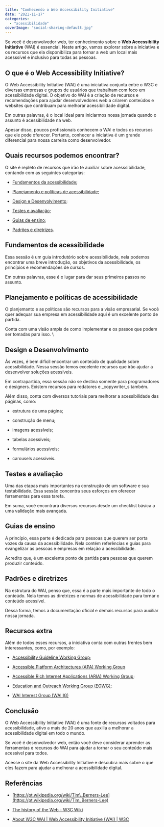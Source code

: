 ```yaml
---
title: "Conhecendo o Web Accessibility Initiative"
date: "2021-11-17"
categories: 
  - "acessibilidade"
coverImage: "social-sharing-default.jpg"
---
```


Se você é desenvolvedor web, ter conhecimento sobre o **Web Accessibility Initiative** (WAI) é essencial. Neste artigo, vamos explorar sobre a iniciativa e os recursos que ela disponibiliza para tornar a web um local mais acesssível e inclusivo para todas as pessoas.

## O que é o Web Accessibility Initiative?

O Web Accessibility Initiative (WAI) é uma iniciativa conjunta entre o W3C e diversas empresas e grupos de usuários que trabalham com foco em acessibilidade digital. O objetivo do WAI é a criação de recursos e recomendações para ajudar desenvolvedores web a criarem conteúdos e websites que contribuam para melhorar acessibilidade digital.

Em outras palavras, é o local ideal para iniciarmos nossa jornada quando o assunto é acessibilidade na web.

Apesar disso, poucos profissionais conhecem o WAI e todos os recursos que ele pode oferecer. Portanto, conhecer a iniciativa é um grande diferencial para nossa carreira como desenvolvedor.

## Quais recursos podemos encontrar?

O site é repleto de recursos que irão te auxiliar sobre acesssibilidade, contando com as seguintes categorias:

- [Fundamentos da acessibilidade](https://www.w3.org/WAI/fundamentals/);

- [Planejamento e políticas de acessibilidade](https://www.w3.org/WAI/planning/);

- [Design e Desenvolvimento](https://www.w3.org/WAI/design-develop/);

- [Testes e avaliação](https://www.w3.org/WAI/test-evaluate/);

- [Guias de ensino](https://www.w3.org/WAI/teach-advocate/);

- [Padrões e diretrizes](https://www.w3.org/WAI/standards-guidelines/).

## Fundamentos de acessibilidade

Essa sessão é um guia introdutório sobre acessibilidade, nela podemos encontrar uma breve introdução, os objetivos da acessibilidade, os princípios e recomendações de cursos.

Em outras palavras, esse é o lugar para dar seus primeiros passos no assunto.

## Planejamento e políticas de acessibilidade

O planjemanto e as políticas são recursos para a visão empresarial. Se você quer adequar sua empresa em acessibilidade aqui é um excelente ponto de partida.

Conta com uma visão ampla de como implementar e os passos que podem ser tomadas para isso. \\

## Design e Desenvolvimento

Às vezes, é bem difícil encontrar um conteúdo de qualidade sobre acessibilidade. Nessa sessão temos excelente recursos que irão ajudar a desenvolver soluções acessíveis.

Em contrapartida, essa sessão não se destina somente para programadores e designers. Existem recursos para redatores e _copywriter_s também.

Além disso, conta com diversos tutoriais para melhorar a acessibilidade das páginas, como:

- estrutura de uma página;

- construção de menu;

- imagens acessíveis;

- tabelas acessíveis;

- formulários acessíveis;

- carousels acessíveis.

## Testes e avaliação

Uma das etapas mais importantes na construção de um software e sua testabilidade. Essa sessão concentra seus esforços em oferecer ferramentas para essa tarefa.

Em suma, você encontrará diversos recursos desde um checklist básica a uma validação mais avançada.

## Guias de ensino

A princípio, essa parte é dedicada para pessoas que querem ser porta vozes da causa da acessibilidade. Nela contém referências e guias para evangelizar as pessoas e empresas em relação a acessibilidade.

Acredito que, é um excelente ponto de partida para pessoas que querem produzir conteúdo.

## Padrões e diretrizes

Na estrutura do WAI, penso que, essa é a parte mais importante de todo o conteúdo. Nela temos as diretrizes e normas de acessibilidade para tornar o conteúdo acessível.

Dessa forma, temos a documentação oficial e demais recursos para auxiliar nossa jornada.

## Recursos extra

Além de todos esses recursos, a iniciativa conta com outras frentes bem interessantes, como, por exemplo:

- [Accessibility Guideline Working Group](https://www.w3.org/WAI/GL/);

- [Accessible Platform Architectures (APA) Working Group](https://www.w3.org/WAI/APA/)

- [Accessible Rich Internet Applications (ARIA) Working Group](https://www.w3.org/WAI/ARIA/);

- [Education and Outreach Working Group (EOWG)](https://www.w3.org/WAI/about/groups/eowg/);

- [WAI Interest Group (WAI IG)](https://www.w3.org/WAI/about/groups/waiig/)

## Conclusão

O Web Accessibility Initiative (WAI) é uma fonte de recursos voltados para acessibilidade, ativo a mais de 20 anos que auxilia a melhorar a acessibilidade digital em todo o mundo.

Se você é desenvolvedor web, então você deve considerar aprender as ferramentas e recursos do WAI para ajudar a tornar o seu conteúdo mais acessível para todos.

Acesse o site da Web Accessibility Initiative e descubra mais sobre o que eles fazem para ajudar a melhorar a acessibilidade digital.

## Referências

- [https://pt.wikipedia.org/wiki/Tim\_Berners-Lee](https://pt.wikipedia.org/wiki/Tim_Berners-Lee)

- [The history of the Web - W3C Wiki](https://www.w3.org/wiki/The_history_of_the_Web#The_creation_of_World_Wide_Web)

- [About W3C WAI | Web Accessibility Initiative (WAI) | W3C](https://www.w3.org/WAI/about/)
